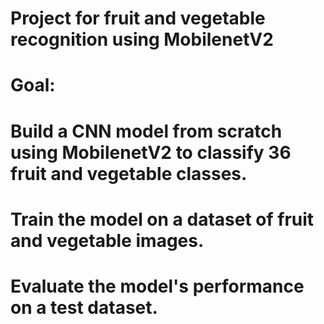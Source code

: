 # Project for fruit and vegetable recognition using MobilenetV2
# Goal:

# Build a CNN model from scratch using MobilenetV2 to classify 36 fruit and vegetable classes.
# Train the model on a dataset of fruit and vegetable images.
# Evaluate the model's performance on a test dataset.
